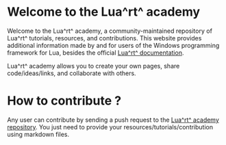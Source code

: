# Welcome to the Lua^rt^ academy

Welcome to the Lua^rt^ academy, a community-maintained repository of Lua^rt^ tutorials, resources, and contributions. This website provides additional information made by and for users of the Windows programming framework for Lua, besides the official [Lua^rt^ documentation](https://luart.org/doc/index.html).

Lua^rt^ academy allows you to create your own pages, share code/ideas/links, and collaborate with others.

# How to contribute ?

Any user can contribute by sending a push request to the [Lua^rt^ academy repository]().
You just need to provide your resources/tutorials/contribution using markdown files.